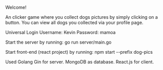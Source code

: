 Welcome!

An clicker game where you collect dogs pictures by simply clicking on a button.
You can view all dogs you collected via your profile page.

Universal Login
Username: Kevin
Password: mamoa

Start the server by running:
go run server/main.go

Start front-end (react project) by running:
npm start --prefix dog-pics

Used Golang Gin for server.
MongoDB as database.
React.js for client.